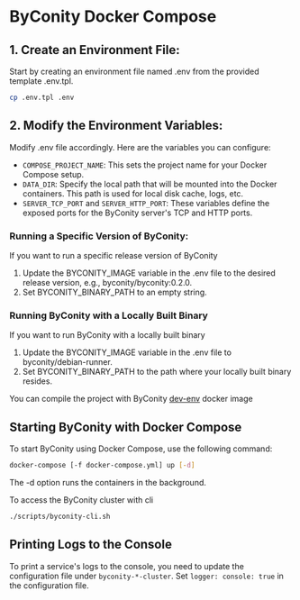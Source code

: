 # ByConity Docker Compose

## 1. Create an Environment File:

Start by creating an environment file named .env from the provided template .env.tpl.
```bash
cp .env.tpl .env
```

## 2. Modify the Environment Variables:
Modify .env file accordingly. Here are the variables you can configure:

* `COMPOSE_PROJECT_NAME`: This sets the project name for your Docker Compose setup.
* `DATA_DIR`: Specify the local path that will be mounted into the Docker containers. This path is used for local disk cache, logs, etc.
* `SERVER_TCP_PORT` and `SERVER_HTTP_PORT`: These variables define the exposed ports for the ByConity server's TCP and HTTP ports.

### Running a Specific Version of ByConity:

If you want to run a specific release version of ByConity
1. Update the BYCONITY_IMAGE variable in the .env file to the desired release version, e.g., byconity/byconity:0.2.0.
2. Set BYCONITY_BINARY_PATH to an empty string.

### Running ByConity with a Locally Built Binary

If you want to run ByConity with a locally built binary
1. Update the BYCONITY_IMAGE variable in the .env file to byconity/debian-runner.
2. Set BYCONITY_BINARY_PATH to the path where your locally built binary resides.

You can compile the project with ByConity [dev-env](../debian/dev-env/README.md) docker image

## Starting ByConity with Docker Compose
To start ByConity using Docker Compose, use the following command:
```bash
docker-compose [-f docker-compose.yml] up [-d]
```

The -d option runs the containers in the background.


To access the ByConity cluster with cli
```bash
./scripts/byconity-cli.sh
```


## Printing Logs to the Console
To print a service's logs to the console, you need to update the configuration file under `byconity-*-cluster`. Set `logger: console: true` in the configuration file.
